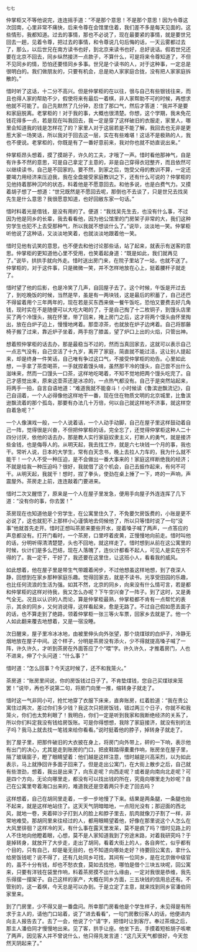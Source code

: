     七七 

   仲掌柜又不等他说完，连连摇手道：“不是那个意思！不是那个意思！因为令尊这次回南，心里非常不痛快，后来令尊在会馆里住着，我们差不多是每天见面的。这些情形，我都知道。过去的事情，那也不必说了，现在最要紧的事情，就是要世兄回去一趟，见着令尊，把过去的事情，和令尊说几句后悔的话，一天云雾都过去了，那么，以后世兄在南方读书也好，到北京来读书也好，总好说话。假若世兄还要在北京不回去，同乡纵然接济一点款子，不算什么，可是将来令尊知道了，不但不见同乡的情，恐怕还要怪同乡多事。世兄是个读书的人，对于这种事，一定总是很明白的。我们做朋友的，只要有机会，总是劝人家家庭合拢，没有把人家家庭拆散的。”

   惜时听了这话，十二分不高兴。但是仲掌柜的在以往，很与自己有些银钱往来，而且也得人家的帮助不少，假使将来有最后一着棋，非人家帮助不可的时候，再想求他就不可能了。自己先默然了几分钟，忍住了那口气，然后才答道：“我并不是要和家庭脱离。老掌柜的！对于我的事，大概也很清楚。你想，这个学期，我未免花钱花得多一点，若是现在叫我回去，我一定是穿了这样破旧的衣服走，家里人，哪里会知道我的钱是怎样花了的？家里人对于这层若是不能了解，我回去也无非是更惹大家一场笑话，所以我对于回去这一层，实在有些难堪！这话不是极熟的人，我也不便说。老掌柜的，你既是有了一番好意前来，我对你也就不妨直说出来。”

   仲掌柜昂头想着，摸了摸胡子，许久的工夫，才哦了一声。惜时看他那神气，自是有许多不然的意思，可是自己拿定了主意的，非是自己穿得衣冠整齐，而且依然可以继续读书，自己是不回家的。要不然，到家之后，饱受父母的教训不算，一定还要竭力用经济来压迫我，我在全盘接受家庭教训之下，还有什么可说的？仲掌柜的见他持着那种沉吟的状态，料着他是不愿意回去。和他多说，也是白费气力。又摸着胡子想了一想道：“世兄既然是不愿回去呢，那倒也不去谈了，只是世兄去找吴先生是什么意思？我很愿意知道，也好回敝东家一句话。”

   惜时料着光是借钱，是没有用的了。便道：“我找吴先生去，也没有什么事，不过因为他是同乡的长辈，我去看看他，因为他公馆里的门房架子非常的大，我们这种穷学生也犯不上去受那种气，所以我就不想谈什么了。”说毕，淡淡地一笑。仲掌柜听他说了这种话，又淡淡地笑着，也就淡淡地跟着他一笑。

   惜时见他有讥笑的意思，也不便去和他讨论那些话，站了起来，就表示有送客的意思。仲掌柜的更知道他心里不受用，也笑着起身道：“既是如此，我们就再见了。”说毕，拱拱手就向外走。惜时送出房门来，在院子里站了一站，也就不送了。仲掌柜的，对于这件事，只是微微一笑，并不怎样地放在心上，挺着腰杆子就走了。

   惜时望了他的后影，也是冷笑了几声，自回屋子去了。这个时候，午饭是开过去了，到吃晚饭的时候，当然是早，虽是有一两块钱，这是最后的积蓄了，自己还巴不得留着用个三年两年的，现在若是买东西来做一餐午饭吃，恐怕又要费去好几角钱，现时实在不是随便可以大吃大喝的了，于是自己掏了十二枚铜子，到馒头店里买了两个冷馒头，揣在怀里，带了回来，掩上房门之后，这才将两个馒头由怀里掏出，放在白炉子边上，慢慢地烤着。那壶凉茶，也就放在炉子边烤着。自己将那藤椅子搬了过来，靠近炉子坐着，两手抱了膝盖，望了炉口上出的火焰，只管出神。

   想着照仲掌柜的话去办，那是最稳当不过的，然而当真回家去，这就可以表示自己一点志气没有，自己空活了十九岁，离开了家庭，简直就不能过活，这让别人提起来，却是终身一件笑话，自己唯有争过这口气，不接受仲掌柜的劝告。心里如此想，一手拿了茶壶喝茶，一手就捏着馒头啃，虽然那干冷的馒头，自己尝不出什么滋味来，然而一口馒头一口茶，这样地吃喝着，不知不觉地把两个馒头吃完了。自己才感觉出来，原来这壶茶还是冰凉的，一点热气都没有。自己于是突然站起来，将两手一拍，自言自语地道：“难道我就不能奋斗！小时候读《鲁滨逊飘流记》，自己自诩着，一个人必得像他这样地干一番，现在住在物质文明的北京城里，比鲁滨逊飘流着的那个孤岛，那要有办法几十万倍，何以自己就这样地不济事，就这样空自着急呢？”

   一个人像演戏一般，一个人说着话，一个人动手动脚，自己在屋子里这样鼓动着自己一阵，觉得很是兴奋，不但把仲掌柜的话，完全忘了，还觉得仲掌柜这种人二十四分讨厌，依他的话去办，那是教人实行家庭奴隶主义，打断人的勇气，就是接济些金钱，也是侮辱人的。从明天起，我去找工作，就是六七块钱一个月的事，我也干。常听人说，日本的大学生，常有白天念书，晚上去拉人力车的，我为什么就不能干！一个人不受一种压迫，是不会做出一番大事来的！家庭这样断绝我的经济；不就是给我一种压迫吗？很好，我就借了这个机会，自己去振作起来，有何不可干。从明天起，我就干！想时，捏了拳头，使劲在桌上捶了一下，咚的一声响，声震屋外。茶房走上前，连连敲着门要进来。

   惜时二次又醒悟了，原来是一个人在屋子里发急，便用手向屋子外连连挥了几下道：“没有你的事，你去罢！”

   茶房现在也知道他是个穷学生，在公寓里住久了，不免要欠房饭费的，小账是更不必说了，这也就犯不上那样小心谨慎地去伺候他了，所以只等惜时说了一句“没事”他就首先走开。惜时正想叫茶房来要些开水，提着嗓子喊了两声，一点答应的声息都没有。打开门看时，一个茶房，口里哼着皮黄，正慢慢地向前走。惜时叫他的话，分明听得清清楚楚，头也不回地，就这样走了。惜时想到从前在这公寓里的时候，伙计们是多么巴结，现在人落魄了，连伙计都看不起人，可见人是实在穷不得的了。我一定干，干好了，我还要在这里住，让这班小人，看看我的威风。

   如此想着，他在屋子里是带生气带踱着闲步，不过他想虽这样地想，到了夜深人静，回想到在家乡那种家庭乐趣。觉得回家去，就是不读书，光享受田园的乐趣，也比任何流浪的生活为强。如其不然，北京的同乡，向来没有什么情可言，若是都和仲掌柜的这样对待我，我又怎么办呢？下午空兴奋了一阵子。到了这时，又是勇气全无。况且以认识的人而论，算是仲掌柜最熟，仲掌柜都不肯有一点帮忙的表示，其余的同乡，又何消说得，这样看起来，愈是无路了。不过自己假如愿丢面子的话，也不算走到了绝路，领着仲掌柜一张三等火车票，回家乡去就是了。他一个人如此翻来覆去地想着，又是一宿没睡。

   次日醒来，屋子里冷冰冰地，由被里伸头向外张望，那个烧煤球的白炉子，冷静无烟地放在屋子中间。这个样子，分明是茶房没有添火，少不得就提高嗓子喊了一阵，许久许久，才听到茶房在外面答应了个“喂”字。许久许久，才推着房门，人也不进来，伸了个头问道：“什么事？”

   惜时道：“怎么回事？今天这时候了，还不和我笼火。”

   茶房道：“账房里间说，你的房饭钱过日子了。不肯垫煤钱，您自己买煤球来笼罢！”说毕，再也不说第二句，将房门向里一推，缩转身子就走了。

   惜时这一气非同小可，抢忙地穿了衣服下床来，直奔账房，红着脸道：“我在贵公寓住过两次，差过你们多少钱？我这次只把房饭钱，错过两三个日子，你就不和我笼火，你们也太势利眼了！我明白，你们一定是听到我家和我断绝经济的关系了，所以你们料定我没有钱给房饭账。可是你得想想，我除了家庭接济，就没有别的法子吗？我马上就去找一笔钱来给你看看。”说时挺着他的脖子，掉转身子就走了。

   到了屋子里，把那件破旧的大衣披在身上，将房门向外带上，砰的一下响，表示他有出门的决心，尤其是走到账房的门口，把皮鞋踏得橐橐作响，账房坐在屋子里，隔了玻璃窗子，瞪了眼睛望着：他们越是这样注意，惜时越是兴高采烈，以为如此表示，马上就挣回许多面子回来了。但是走出公寓门，在大街上散步之后，自己就有些泄劲，想着，我出是出来了，向东走呢？向西走呢？或者是向南向北走呢？可是四个方向，无论向哪里走，都没有可以找出钱的所在，究竟向哪里走为妙呢？自己在公寓里夸着海口出来的，难道我还是空着两只手走了回去吗？

   这样想着，自己在胡同里走着，一步一步地慢了下来。结果是两条腿，一条腿也抬不起来，就是这样地站住了。这天天气阴暗暗地，一点阳光没有；那迎面的西北风，就地一卷，夹着碎沙子打到人的脸上和脖子里去，肌肉就像刀子割了一样，非常地难受。那胡同里来往经过的人，都用眼睛望着他，好像在那里说这个人怎么在大风里徘徊？这样冷的天，有什么事在露天里发呆，莫不是疯了吗？惜时见路上的人不住地向他瞪着眼，心想，莫不是人家知道我到了穷途末路，对着我研究吗？于是掉转身，就放开了大步走，走出了胡同，看着大街上的人，各自奔忙，似乎都有个目的，只有自己，却是毫无目的，也不知道向哪处走好？待要回公寓去，拿什么给房饭钱呢？说不得了，还有几处同乡可找，其间有一位同乡，是在北京做中级官的，虽不十分有钱，却也不愁衣食，莫如去找他，哪怕是借个三块五块呢，回公寓来，只要有洋钱在袋里作响，料着茶房摸不出什么缘由，一定对我很是恭维，我先乐得摆一摆架子。自己这样的家产，大概在同乡方面，三五块钱的信用总还有。不管别的，这一着棋，今天总是可以办到。于是立定了主意，就来找到同乡官潘伯同家里来。

   到了门房里，少不得又是一番盘问。所幸那门房看他是个学生样子，未见得是有所求于主人的，请他门口站着，说了“进去看看”，一句门房敷衍客人的话，他便进内向主人报告去了。去了一会，他说了个“请”字，把惜时让到客厅。奉过茶烟之后，那主人潘伯同才慢慢地出来。见了客，拱手让座。他坐下去，手摸着短桩胡子咳嗽了两声，因见客人并不曾说什么，他只得先发言道：“这几天天气都很好，今天忽然天阴起来了。”

